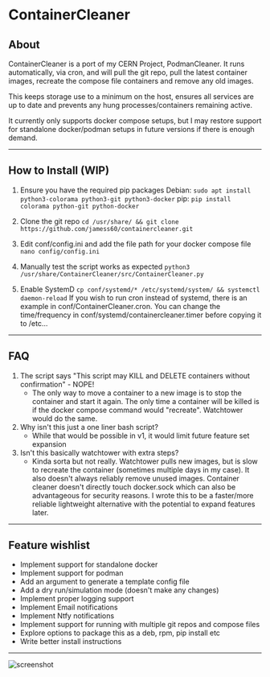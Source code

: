 ContainerCleaner
=========================


About
-----------------
ContainerCleaner is a port of my CERN Project, PodmanCleaner. It runs automatically, via cron, and will pull the git repo, pull the latest container images, recreate the compose file containers and remove any old images. 

This keeps storage use to a minimum on the host, ensures all services are up to date and prevents any hung processes/containers remaining active.    

It currently only supports docker compose setups, but I may restore support for standalone docker/podman setups in future versions if there is enough demand.

______________________

How to Install (WIP)
---------------------

1) Ensure you have the required pip packages
Debian: `sudo apt install python3-colorama python3-git python3-docker`
pip: `pip install colorama python-git python-docker`

2) Clone the git repo 
`cd /usr/share/ && git clone https://github.com/jamess60/containercleaner.git`

3) Edit conf/config.ini and add the file path for your docker compose file
`nano config/config.ini`

4) Manually test the script works as expected 
`python3 /usr/share/ContainerCleaner/src/ContainerCleaner.py`

5) Enable SystemD
`cp conf/systemd/* /etc/systemd/system/ && systemctl daemon-reload`
If you wish to run cron instead of systemd, there is an example in conf/ContainerCleaner.cron. You can change the time/frequency in conf/systemd/containercleaner.timer before copying it to /etc...
______________________




FAQ
---------------------
1. The script says "This script may KILL and DELETE containers without confirmation" - NOPE!
	- The only way to move a container to a new image is to stop the container and start it again. The only time a container will be killed is if the docker compose command would "recreate". Watchtower would do the same.
2. Why isn't this just a one liner bash script?
	- While that would be possible in v1, it would limit future feature set expansion
3. Isn't this basically watchtower with extra steps?
	- Kinda sorta but not really. Watchtower pulls new images, but is slow to recreate the container (sometimes multiple days in my case). It also doesn't always reliably remove unused images. Container cleaner doesn't directly touch docker.sock which can also be advantageous for security reasons. I wrote this to be a faster/more reliable lightweight alternative with the potential to expand features later.




______________________


Feature wishlist
---------------------
- Implement support for standalone docker
- Implement support for podman 
- Add an argument to generate a template config file 
- Add a dry run/simulation mode (doesn't make any changes)
- Implement proper logging support 
- Implement Email notifications
- Implement Ntfy notifications
- Implement support for running with multiple git repos and compose files 
- Explore options to package this as a deb, rpm, pip install etc 
- Write better install instructions 
______________________

![screenshot](https://jamesmaple.co.uk/downloads/gitimg/containercleaner/readme-screenshot.png)
